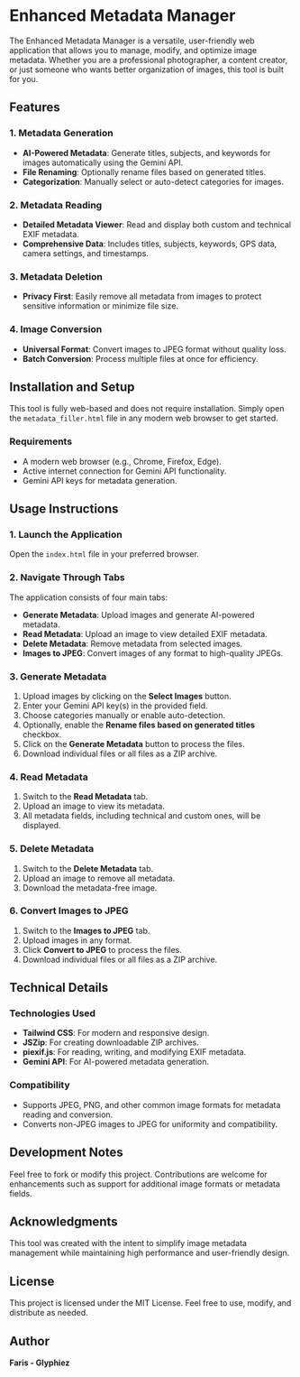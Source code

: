 # Enhanced Metadata Manager

The Enhanced Metadata Manager is a versatile, user-friendly web application that allows you to manage, modify, and optimize image metadata. Whether you are a professional photographer, a content creator, or just someone who wants better organization of images, this tool is built for you.

## Features

### 1. Metadata Generation
- **AI-Powered Metadata**: Generate titles, subjects, and keywords for images automatically using the Gemini API.
- **File Renaming**: Optionally rename files based on generated titles.
- **Categorization**: Manually select or auto-detect categories for images.

### 2. Metadata Reading
- **Detailed Metadata Viewer**: Read and display both custom and technical EXIF metadata.
- **Comprehensive Data**: Includes titles, subjects, keywords, GPS data, camera settings, and timestamps.

### 3. Metadata Deletion
- **Privacy First**: Easily remove all metadata from images to protect sensitive information or minimize file size.

### 4. Image Conversion
- **Universal Format**: Convert images to JPEG format without quality loss.
- **Batch Conversion**: Process multiple files at once for efficiency.

## Installation and Setup

This tool is fully web-based and does not require installation. Simply open the `metadata_filler.html` file in any modern web browser to get started.

### Requirements
- A modern web browser (e.g., Chrome, Firefox, Edge).
- Active internet connection for Gemini API functionality.
- Gemini API keys for metadata generation.

## Usage Instructions

### 1. Launch the Application
Open the `index.html` file in your preferred browser.

### 2. Navigate Through Tabs
The application consists of four main tabs:
- **Generate Metadata**: Upload images and generate AI-powered metadata.
- **Read Metadata**: Upload an image to view detailed EXIF metadata.
- **Delete Metadata**: Remove metadata from selected images.
- **Images to JPEG**: Convert images of any format to high-quality JPEGs.

### 3. Generate Metadata
1. Upload images by clicking on the **Select Images** button.
2. Enter your Gemini API key(s) in the provided field.
3. Choose categories manually or enable auto-detection.
4. Optionally, enable the **Rename files based on generated titles** checkbox.
5. Click on the **Generate Metadata** button to process the files.
6. Download individual files or all files as a ZIP archive.

### 4. Read Metadata
1. Switch to the **Read Metadata** tab.
2. Upload an image to view its metadata.
3. All metadata fields, including technical and custom ones, will be displayed.

### 5. Delete Metadata
1. Switch to the **Delete Metadata** tab.
2. Upload an image to remove all metadata.
3. Download the metadata-free image.

### 6. Convert Images to JPEG
1. Switch to the **Images to JPEG** tab.
2. Upload images in any format.
3. Click **Convert to JPEG** to process the files.
4. Download individual files or all files as a ZIP archive.

## Technical Details

### Technologies Used
- **Tailwind CSS**: For modern and responsive design.
- **JSZip**: For creating downloadable ZIP archives.
- **piexif.js**: For reading, writing, and modifying EXIF metadata.
- **Gemini API**: For AI-powered metadata generation.

### Compatibility
- Supports JPEG, PNG, and other common image formats for metadata reading and conversion.
- Converts non-JPEG images to JPEG for uniformity and compatibility.

## Development Notes
Feel free to fork or modify this project. Contributions are welcome for enhancements such as support for additional image formats or metadata fields.

## Acknowledgments
This tool was created with the intent to simplify image metadata management while maintaining high performance and user-friendly design.

## License
This project is licensed under the MIT License. Feel free to use, modify, and distribute as needed.

## Author
**Faris - Glyphiez**
